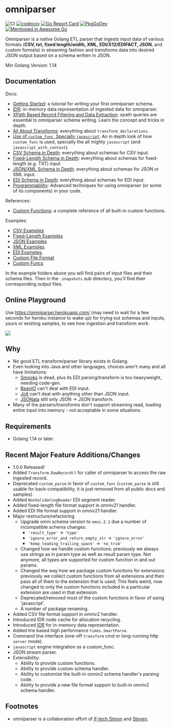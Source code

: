 # omniparser
![CI](https://github.com/jf-tech/omniparser/workflows/CI/badge.svg)
[![codecov](https://codecov.io/gh/jf-tech/omniparser/branch/master/graph/badge.svg)](https://codecov.io/gh/jf-tech/omniparser)
[![Go Report Card](https://goreportcard.com/badge/github.com/jf-tech/omniparser)](https://goreportcard.com/report/github.com/jf-tech/omniparser)
[![PkgGoDev](https://pkg.go.dev/badge/github.com/jf-tech/omniparser)](https://pkg.go.dev/github.com/jf-tech/omniparser)
[![Mentioned in Awesome Go](https://awesome.re/mentioned-badge.svg)](https://github.com/avelino/awesome-go)

Omniparser is a native Golang ETL parser that ingests input data of various formats (**CSV, txt, fixed length/width,
XML, EDI/X12/EDIFACT, JSON**, and custom formats) in streaming fashion and transforms data into desired JSON output
based on a schema written in JSON.

Min Golang Version: 1.14

## Documentation

Docs:
- [Getting Started](./doc/gettingstarted.md): a tutorial for writing your first omniparser schema.
- [IDR](./doc/idr.md): in-memory data representation of ingested data for omniparser.
- [XPath Based Record Filtering and Data Extraction](./doc/xpath.md): xpath queries are essential to omniparser schema
writing. Learn the concept and tricks in depth.
- [All About Transforms](./doc/transforms.md): everything about `transform_declarations`.
- [Use of `custom_func`, Specially `javascript`](./doc/use_of_custom_funcs.md): An in depth look of how `custom_func`
is used, specially the all mighty `javascript` (and `javascript_with_context`).
- [CSV Schema in Depth](./doc/csv_in_depth.md): everything about schemas for CSV input.
- [Fixed-Length Schema in Depth](./doc/fixedlength_in_depth.md): everything about schemas for fixed-length (e.g. TXT)
input
- [JSON/XML Schema in Depth](./doc/json_xml_in_depth.md): everything about schemas for JSON or XML input.
- [EDI Schema in Depth](./doc/edi_in_depth.md): everything about schemas for EDI input.
- [Programmability](./doc/programmability.md): Advanced techniques for using omniparser (or some of its components) in
your code.

References:
- [Custom Functions](./doc/customfuncs.md): a complete reference of all built-in custom functions. 

Examples:
- [CSV Examples](extensions/omniv21/samples/csv)
- [Fixed-Length Examples](extensions/omniv21/samples/fixedlength)
- [JSON Examples](extensions/omniv21/samples/json)
- [XML Examples](extensions/omniv21/samples/xml).
- [EDI Examples](extensions/omniv21/samples/edi).
- [Custom File Format](extensions/omniv21/samples/customfileformats/jsonlog)
- [Custom Funcs](extensions/omniv21/samples/customfuncs)

In the example folders above you will find pairs of input files and their schema files. Then in the
`.snapshots` sub directory, you'll find their corresponding output files.

## Online Playground

Use https://omniparser.herokuapp.com/ (may need to wait for a few seconds for heroku instance to wake up)
for trying out schemas and inputs, yours or existing samples, to see how ingestion and transform work.

![](./cli/cmd/web/playground-demo.gif)

## Why
- No good ETL transform/parser library exists in Golang.
- Even looking into Java and other languages, choices aren't many and all have limitations:
    - [Smooks](https://www.smooks.org/) is dead, plus its EDI parsing/transform is too heavyweight, needing code-gen.
    - [BeanIO](http://beanio.org/) can't deal with EDI input.
    - [Jolt](https://github.com/bazaarvoice/jolt) can't deal with anything other than JSON input.
    - [JSONata](https://jsonata.org/) still only JSON -> JSON transform.
- Many of the parsers/transforms don't support streaming read, loading entire input into memory - not acceptable in some
situations.

## Requirements
- Golang 1.14 or later.

## Recent Major Feature Additions/Changes
- 1.0.0 Released!
- Added `Transform.RawRecord()` for caller of omniparser to access the raw ingested record.
- Deprecated `custom_parse` in favor of `custom_func` (`custom_parse` is still usable for
back-compatibility, it is just removed from all public docs and samples).
- Added `NonValidatingReader` EDI segment reader.
- Added fixed-length file format support in omniv21 handler.
- Added EDI file format support in omniv21 handler.
- Major restructure/refactoring
    - Upgrade omni schema version to `omni.2.1` due a number of incompatible schema changes:
        - `'result_type'` -> `'type'`
        - `'ignore_error_and_return_empty_str` -> `'ignore_error'`
        - `'keep_leading_trailing_space'` -> `'no_trim'` 
    - Changed how we handle custom functions: previously we always use strings as in param type as well as result param
    type. Not anymore, all types are supported for custom function in and out params.
    - Changed the way how we package custom functions for extensions: previously we collect custom functions from all
    extensions and then pass all of them to the extension that is used; This feels weird, now changed to only the custom
    functions included in a particular extension are used in that extension.
    - Deprecated/removed most of the custom functions in favor of using 'javascript'. 
    - A number of package renaming.
- Added CSV file format support in omniv2 handler.
- Introduced IDR node cache for allocation recycling. 
- Introduced [IDR](./doc/idr.md) for in-memory data representation.
- Added trie based high performance `times.SmartParse`.
- Command line interface (one-off `transform` cmd or long-running http `server` mode).
- `javascript` engine integration as a custom_func.
- JSON stream parser.
- Extensibility:
    - Ability to provide custom functions.
    - Ability to provide custom schema handler.
    - Ability to customize the built-in omniv2 schema handler's parsing code.
    - Ability to provide a new file format support to built-in omniv2 schema handler.

## Footnotes
- omniparser is a collaboration effort of [jf-tech](https://github.com/jf-tech/),[Simon](https://github.com/liangxibing)
and [Steven](http://github.com/wangjia007bond).
